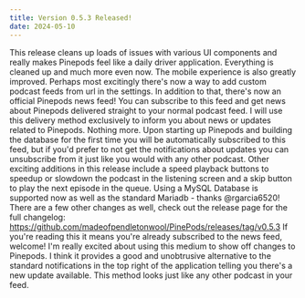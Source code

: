 ```yaml
---
title: Version 0.5.3 Released!
date: 2024-05-10
---
```


This release cleans up loads of issues with various UI components and really makes Pinepods feel like a daily driver application. Everything is cleaned up and much more even now. The mobile experience is also greatly improved.
Perhaps most excitingly there's now a way to add custom podcast feeds from url in the settings. In addition to that, there's now an official Pinepods news feed! You can subscribe to this feed and get news about Pinepods delivered straight to your normal podcast feed. I will use this delivery method exclusively to inform you about news or updates related to Pinepods. Nothing more. Upon starting up Pinepods and building the database for the first time you will be automatically subscribed to this feed, but if you'd prefer to not get the notifications about updates you can unsubscribe from it just like you would with any other podcast. 
Other exciting additions in this release include a speed playback buttons to speedup or slowdown the podcast in the listening screen and a skip button to play the next episode in the queue. Using a MySQL Database is supported now as well as the standard Mariadb - thanks @rgarcia6520!
There are a few other changes as well, check out the release page for the full changelog: 
https://github.com/madeofpendletonwool/PinePods/releases/tag/v0.5.3
If you're reading this it means you're already subscribed to the news feed, welcome! I'm really excited about using this medium to show off changes to Pinepods. I think it provides a good and unobtrusive alternative to the standard notifications in the top right of the application telling you there's a new update available. This method looks just like any other podcast in your feed. 